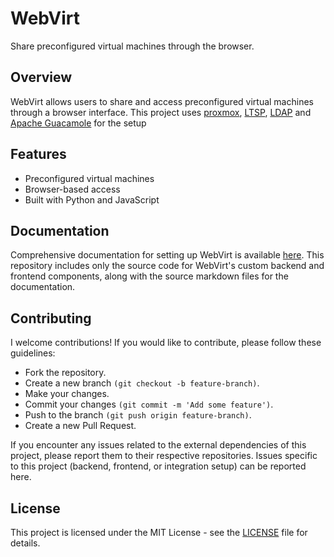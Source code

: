 # WebVirt

Share preconfigured virtual machines through the browser.
## Overview

WebVirt allows users to share and access preconfigured virtual machines through a browser interface. This project uses [proxmox](https://www.proxmox.com/en/products/proxmox-virtual-environment/overview), [LTSP](https://ltsp.org/), [LDAP](https://ldap.com/) and [Apache Guacamole](https://guacamole.apache.org/) for the setup
## Features

- Preconfigured virtual machines
- Browser-based access
- Built with Python and JavaScript

## Documentation

Comprehensive documentation for setting up WebVirt is available [here](https://webvirt.sreejithiv.live). This repository includes only the source code for WebVirt's custom backend and frontend components, along with the source markdown files for the documentation.

## Contributing

I welcome contributions! If you would like to contribute, please follow these guidelines:

- Fork the repository.
- Create a new branch `(git checkout -b feature-branch)`.
- Make your changes.
- Commit your changes `(git commit -m 'Add some feature')`.
- Push to the branch `(git push origin feature-branch)`.
- Create a new Pull Request.

If you encounter any issues related to the external dependencies of this project, please report them to their respective repositories. Issues specific to this project (backend, frontend, or integration setup) can be reported here.

## License

This project is licensed under the MIT License - see the [LICENSE](LICENSE) file for details.